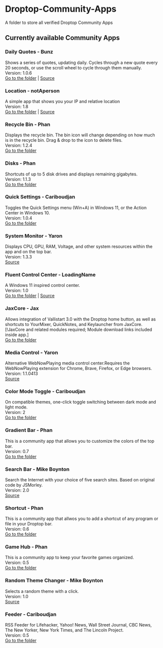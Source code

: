 # Droptop-Community-Apps

A folder to store all verified Droptop Community Apps

## Currently available Community Apps

### Daily Quotes - Bunz

Shows a series of quotes, updating daily. Cycles through a new quote every 20 seconds, or use the scroll wheel to cycle through them manually.  
Version: 1.0.6  
[Go to the folder](https://github.com/Droptop-Four/Droptop-Community-Apps/tree/main/Apps/Daily_Quotes-Bunz) | [Source](https://github.com/66Bunz/DroptopFour-DailyQuotes)

### Location - notAperson

A simple app that shows you your IP and relative location  
Version: 1.8   
[Go to the folder](https://github.com/Droptop-Four/Droptop-Community-Apps/tree/main/Apps/Location-notAperson) | [Source](https://github.com/notAperson535/Location-For-Droptop)

### Recycle Bin - Phan

Displays the recycle bin. The bin icon will change depending on how much is in the recycle bin. Drag & drop to the icon to delete files.  
Version: 1.2.4  
[Go to the folder](https://github.com/Droptop-Four/Droptop-Community-Apps/tree/main/Apps/Recycle_Bin-Phanlock)

### Disks - Phan

Shortcuts of up to 5 disk drives and displays remaining gigabytes.  
Version: 1.1.3  
[Go to the folder](https://github.com/Droptop-Four/Droptop-Community-Apps/tree/main/Apps/Disks-Phanlock)

### Quick Settings - Cariboudjan

Toggles the Quick Settings menu (Win+A) in Windows 11, or the Action Center in Windows 10.  
Version: 1.0.4  
[Go to the folder](https://github.com/Droptop-Four/Droptop-Community-Apps/tree/main/Apps/Quick_Settings-Cariboudjan)

### System Monitor - Yaron

Displays CPU, GPU, RAM, Voltage, and other system resources within the app and on the top bar.  
Version: 1.3.3  
[Source](https://github.com/Yaron2334/SystemMonitor)

### Fluent Control Center - LoadingName

A Windows 11 inspired control center.  
Version: 1.0  
[Go to the folder](https://github.com/Droptop-Four/Droptop-Community-Apps/tree/main/Apps/Fluent_Control_Center-LoadingName) | [Source](https://github.com/LoadingName1386/Fluent-ControlCenter)

### JaxCore - Jax

Allows integration of Vallistart 3.0 with the Droptop home button, as well as shortcuts to YourMixer, QuickNotes, and Keylauncher from JaxCore. [!JaxCore and related modules required; Module download links included inside app.]  
[Go to the folder](https://github.com/Droptop-Four/Droptop-Community-Apps/tree/main/Apps/JaxCore-Jax)

### Media Control - Yaron

Alternative WebNowPlaying media control center.Requires the WebNowPlaying extension for Chrome, Brave, Firefox, or Edge browsers.  
Version: 1.1.0413  
[Source](https://github.com/Yaron2334/Media-Control)

### Color Mode Toggle - Cariboudjan

On compatible themes, one-click toggle switching between dark mode and light mode.  
Version: 2  
[Go to the folder](https://github.com/Droptop-Four/Droptop-Community-Apps/tree/main/Apps/Color_Mode_Toggle-Cariboudjan)

### Gradient Bar - Phan

This is a community app that allows you to customize the colors of the top bar.  
Version: 0.7  
[Go to the folder](https://github.com/Droptop-Four/Droptop-Community-Apps/tree/main/Apps/Gradient_Bar-Phan)

### Search Bar - Mike Boynton

Search the Internet with your choice of five search sites. Based on original code by JSMorley.  
Version: 2.0  
[Source](https://github.com/papa-boynton/SearchBar-Mike_Boynton)

### Shortcut - Phan

This is a community app that allwos you to add a shortcut of any program or file in your Droptop bar.  
Version: 0.6  
[Go to the folder](https://github.com/Droptop-Four/Droptop-Community-Apps/tree/main/Apps/Shortcut-Phan)

### Game Hub - Phan

This is a community app to keep your favorite games organized.  
Version: 0.5  
[Go to the folder](https://github.com/Droptop-Four/Droptop-Community-Apps/tree/main/Apps/Game_Hub-Phan)

### Random Theme Changer - Mike Boynton

Selects a random theme with a click.  
Version: 1.0  
[Source](https://github.com/papa-boynton/Random_Theme_Changer-Mike_Boynton)

### Feeder - Cariboudjan

RSS Feeder for Lifehacker, Yahoo! News, Wall Street Journal, CBC News, The New Yorker, New York Times, and The Lincoln Project.  
Version: 0.5  
[Go to the folder](https://github.com/Droptop-Four/Droptop-Community-Apps/tree/main/Apps/Feeder-Cariboudjan)

